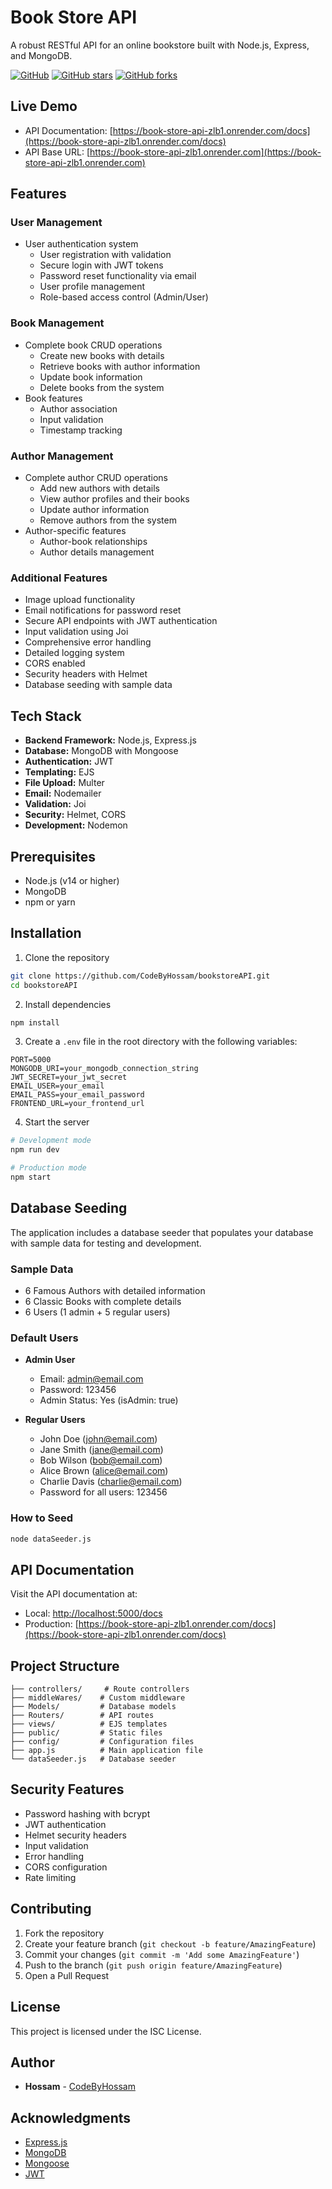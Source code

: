 # Book Store API

A robust RESTful API for an online bookstore built with Node.js, Express, and MongoDB.

[![GitHub](https://img.shields.io/github/license/CodeByHossam/bookstoreAPI)](https://github.com/CodeByHossam/bookstoreAPI/blob/main/LICENSE)
[![GitHub stars](https://img.shields.io/github/stars/CodeByHossam/bookstoreAPI)](https://github.com/CodeByHossam/bookstoreAPI/stargazers)
[![GitHub forks](https://img.shields.io/github/forks/CodeByHossam/bookstoreAPI)](https://github.com/CodeByHossam/bookstoreAPI/forks)

## Live Demo

- API Documentation: [https://book-store-api-zlb1.onrender.com/docs](https://book-store-api-zlb1.onrender.com/docs)
- API Base URL: [https://book-store-api-zlb1.onrender.com](https://book-store-api-zlb1.onrender.com)

## Features

### User Management

- User authentication system
  - User registration with validation
  - Secure login with JWT tokens
  - Password reset functionality via email
  - User profile management
  - Role-based access control (Admin/User)

### Book Management

- Complete book CRUD operations
  - Create new books with details
  - Retrieve books with author information
  - Update book information
  - Delete books from the system
- Book features
  - Author association
  - Input validation
  - Timestamp tracking

### Author Management

- Complete author CRUD operations
  - Add new authors with details
  - View author profiles and their books
  - Update author information
  - Remove authors from the system
- Author-specific features
  - Author-book relationships
  - Author details management

### Additional Features

- Image upload functionality
- Email notifications for password reset
- Secure API endpoints with JWT authentication
- Input validation using Joi
- Comprehensive error handling
- Detailed logging system
- CORS enabled
- Security headers with Helmet
- Database seeding with sample data

## Tech Stack

- **Backend Framework:** Node.js, Express.js
- **Database:** MongoDB with Mongoose
- **Authentication:** JWT
- **Templating:** EJS
- **File Upload:** Multer
- **Email:** Nodemailer
- **Validation:** Joi
- **Security:** Helmet, CORS
- **Development:** Nodemon

## Prerequisites

- Node.js (v14 or higher)
- MongoDB
- npm or yarn

## Installation

1. Clone the repository

```bash
git clone https://github.com/CodeByHossam/bookstoreAPI.git
cd bookstoreAPI
```

2. Install dependencies

```bash
npm install
```

3. Create a `.env` file in the root directory with the following variables:

```env
PORT=5000
MONGODB_URI=your_mongodb_connection_string
JWT_SECRET=your_jwt_secret
EMAIL_USER=your_email
EMAIL_PASS=your_email_password
FRONTEND_URL=your_frontend_url
```

4. Start the server

```bash
# Development mode
npm run dev

# Production mode
npm start
```

## Database Seeding

The application includes a database seeder that populates your database with sample data for testing and development.

### Sample Data

- 6 Famous Authors with detailed information
- 6 Classic Books with complete details
- 6 Users (1 admin + 5 regular users)

### Default Users

- **Admin User**

  - Email: admin@email.com
  - Password: 123456
  - Admin Status: Yes (isAdmin: true)

- **Regular Users**
  - John Doe (john@email.com)
  - Jane Smith (jane@email.com)
  - Bob Wilson (bob@email.com)
  - Alice Brown (alice@email.com)
  - Charlie Davis (charlie@email.com)
  - Password for all users: 123456

### How to Seed

```bash
node dataSeeder.js
```

## API Documentation

Visit the API documentation at:

- Local: [http://localhost:5000/docs](http://localhost:5000/docs)
- Production: [https://book-store-api-zlb1.onrender.com/docs](https://book-store-api-zlb1.onrender.com/docs)

## Project Structure

```
├── controllers/     # Route controllers
├── middleWares/    # Custom middleware
├── Models/         # Database models
├── Routers/        # API routes
├── views/          # EJS templates
├── public/         # Static files
├── config/         # Configuration files
├── app.js          # Main application file
└── dataSeeder.js   # Database seeder
```

## Security Features

- Password hashing with bcrypt
- JWT authentication
- Helmet security headers
- Input validation
- Error handling
- CORS configuration
- Rate limiting

## Contributing

1. Fork the repository
2. Create your feature branch (`git checkout -b feature/AmazingFeature`)
3. Commit your changes (`git commit -m 'Add some AmazingFeature'`)
4. Push to the branch (`git push origin feature/AmazingFeature`)
5. Open a Pull Request

## License

This project is licensed under the ISC License.

## Author

- **Hossam** - [CodeByHossam](https://github.com/CodeByHossam)

## Acknowledgments

- [Express.js](https://expressjs.com/)
- [MongoDB](https://www.mongodb.com/)
- [Mongoose](https://mongoosejs.com/)
- [JWT](https://jwt.io/)
